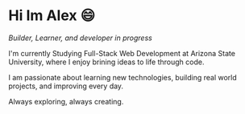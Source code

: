 
# Hi Im Alex 😄

*Builder, Learner, and developer in progress*

I'm currently Studying Full-Stack Web Development at Arizona State University, where I enjoy brining ideas to life through code.

I am passionate about learning new technologies, building real world projects, and improving every day.

Always exploring, always creating.

